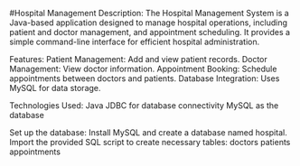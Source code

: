 #Hospital Management
Description:
The Hospital Management System is a Java-based application designed to manage hospital operations, including patient and doctor management, and appointment scheduling. It provides a simple command-line interface for efficient hospital administration.

Features:
Patient Management: Add and view patient records.
Doctor Management: View doctor information.
Appointment Booking: Schedule appointments between doctors and patients.
Database Integration: Uses MySQL for data storage.

Technologies Used:
Java
JDBC for database connectivity
MySQL as the database

Set up the database:
Install MySQL and create a database named hospital.
Import the provided SQL script to create necessary tables:
doctors
patients
appointments
